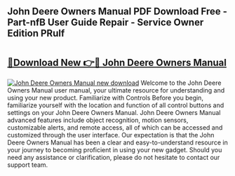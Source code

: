 ## John Deere Owners Manual PDF Download Free - Part-nfB User Guide Repair - Service Owner Edition PRulf

# <h2><a href="http://bc89905.oget.top/?id=John+Deere+Owners+Manual">🔗Download New 👉🔴 John Deere Owners Manual</a></h2>

[![John Deere Owners Manual new download](https://i.imgur.com/5g1atiW.png)](http://bc89905.oget.top/?id=John+Deere+Owners+Manual)
Welcome to the John Deere Owners Manual user manual, your ultimate resource for understanding and using your new product. Familiarize with Controls Before you begin, familiarize yourself with the location and function of all control buttons and settings on your John Deere Owners Manual. John Deere Owners Manual advanced features include object recognition, motion sensors, customizable alerts, and remote access, all of which can be accessed and customized through the user interface. Our expectation is that the John Deere Owners Manual has been a clear and easy-to-understand resource in your journey to becoming proficient in using your new gadget. Should you need any assistance or clarification, please do not hesitate to contact our support team.

